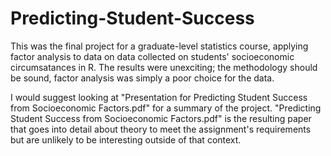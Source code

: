 # Predicting-Student-Success
This was the final project for a graduate-level statistics course, applying factor analysis to data on data collected on students' socioeconomic circumsatances in R.
The results were unexciting; the methodology should be sound, factor analysis was simply a poor choice for the data.

I would suggest looking at "Presentation for Predicting Student Success from Socioeconomic Factors.pdf" for a summary of the project.
"Predicting Student Success from Socioeconomic Factors.pdf" is the resulting paper that goes into detail about theory to meet the assignment's requirements 
but are unlikely to be interesting outside of that context.
